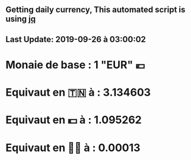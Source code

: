 ## Getting daily currency, This automated script is using [jq](https://stedolan.github.io/jq/)
## Last Update:  2019-09-26 à 03:00:02
 # Monaie de base : 1 "EUR" 💶 
 # Equivaut en 🇹🇳 à :  3.134603 
 # Equivaut en 💵 à : 1.095262
 # Equivaut en 🐱‍💻 à :  0.00013
